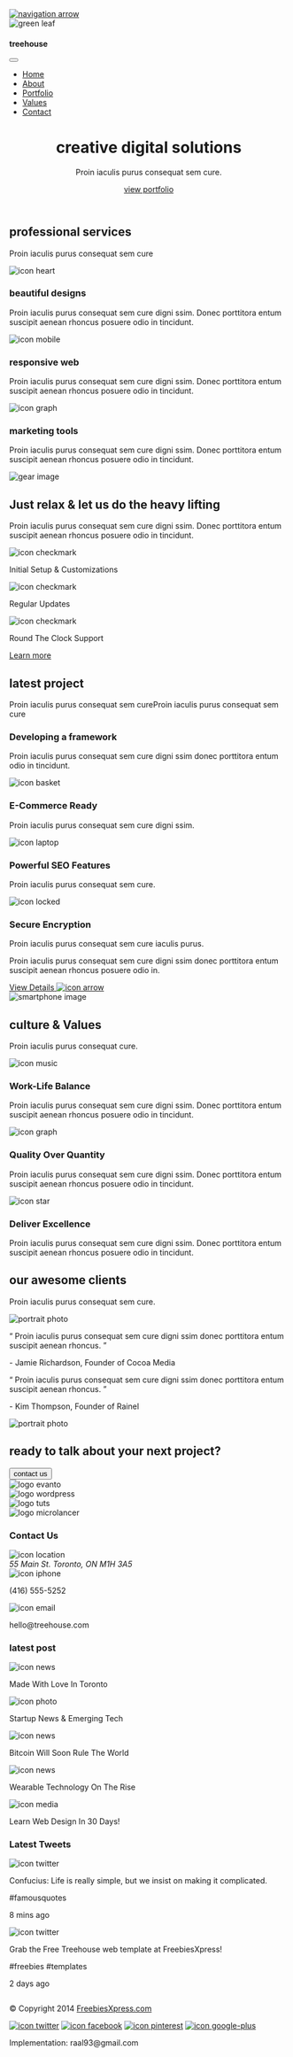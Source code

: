 <!DOCTYPE html>
<html lang="en">

<head>
    <meta charset="utf-8">
    <meta name="viewport" content="width=device-width, initial-scale=1.0">
    <title> </title>
    <meta name="description" content=" ">
    <meta name="keywords" content=" ">
    <meta http-equiv="X-Ua-Compatible" content="IE=edge">
    <link rel="stylesheet" href="main.css">
</head>

<body onload="loadNav()" onresize="toggleNav()">
    <div class="fixed-nav-arrow arrow-position-hidden" id="fixed-nav-arrow"><a href="#home"><img src="img/arrow.png" alt="navigation arrow"></a></div>
    <nav class="nav-container d-flex flex-align-center nav-container-position-visible" id="navigation">
        <div class="nav-wrapper page-width mx-auto d-flex flex-align-center flex-justify-space-between">
            <div class="brand-side">
                <div class="logo-background static flex-center">
                    <img src="img/logo-leaf.png" alt="green leaf">
                </div>
                <h4 class="brand-name">treehouse</h4>
            </div>
            <div class="nav-side">
                <button class="nav-toggler nav-toggler-position-hidden" id="nav-toggler" onclick="toggleExpandMenu()">
                    <span class="nav-toggler-icon"></span>
                </button>
                <ul class="nav-list-expanding-hidden nav-list-wide-hidden" id="navResponsive">
                    <li class="nav-item">
                        <a class="nav-link uppercase" href="#home">Home</a>
                    </li>
                    <li class="nav-item">
                        <a class="nav-link uppercase" href="#about">About</a>
                    </li>
                    <li class="nav-item">
                        <a class="nav-link uppercase" href="#portfolio">Portfolio</a>
                    </li>
                    <li class="nav-item">
                        <a class="nav-link uppercase" href="#values">Values</a>
                    </li>
                    <li class="nav-item">
                        <a class="nav-link uppercase" href="#footer">Contact</a>
                    </li>
                </ul>
            </div>
        </div>
    </nav>
    <header class="header full-height d-flex flex-justify-center" id="home">
        <div class="center-container d-flex flex-column flex-align-center flex-justify-center">
            <h1 class="h1 color-white text-center">creative digital solutions</h1>
            <p class="p text-center">Proin iaculis purus consequat sem cure.</p>
            <a href="#portfolio" class="button color-white text-center">view portfolio</a>
        </div>
    </header>
    <section class="services page-width mx-auto full-height d-flex flex-column flex-justify-center" id="about">
        <div class="header-container d-flex flex-column flex-align-center">
            <h2 class="h2 text-center color-soft-black">professional services</h2>
            <p class="p text-center color-gray">Proin iaculis purus consequat sem cure</p>
        </div>
        <div class="cards-container text-center d-flex flex-justify-center flex-wrap">
            <div class="card flex-column flex-center">
                <div class="icon-container flex-center">
                    <img src="img/icon-heart.png" alt="icon heart">
                </div>
                <h3 class="h3 color-soft-black">beautiful designs</h3>
                <p class="color-gray">Proin iaculis purus consequat sem cure digni ssim. Donec porttitora entum suscipit aenean rhoncus posuere odio in tincidunt.</p>
            </div>
            <div class="card flex-column flex-center">
                <div class="icon-container flex-center">
                    <img src="img/icon-mobile.png" alt="icon mobile">
                </div>
                <h3 class="h3 color-soft-black">responsive web</h3>
                <p class="color-gray">Proin iaculis purus consequat sem cure digni ssim. Donec porttitora entum suscipit aenean rhoncus posuere odio in tincidunt.</p>
            </div>
            <div class="card flex-column flex-center">
                <div class="icon-container flex-center">
                    <img src="img/icon-graph.png" alt="icon graph">
                </div>
                <h3 class="h3 color-soft-black">marketing tools</h3>
                <p class="color-gray">Proin iaculis purus consequat sem cure digni ssim. Donec porttitora entum suscipit aenean rhoncus posuere odio in tincidunt.</p>
            </div>
        </div>
    </section>
    <section class="services2 full-height d-flex" id="services2">
        <div class="img-gear-container d-flex flex-align-center flex-justify-flex-end">
            <img class="gear-img" src="img/gear.png" alt="gear image">
        </div>
        <div class="content-container d-flex flex-column flex-justify-center">
            <h2 class="h2 color-white">Just relax <span class="color-green">&</span><span class="line-break"> let us do the heavy lifting</span></h2>
            <p class="color-white my-1">Proin iaculis purus consequat sem cure digni ssim. Donec porttitora entum suscipit aenean rhoncus posuere odio in tincidunt.</p>
            <div>
                <div class="d-flex flex-align-center my-1">
                    <img class="circle-checkmark" src="img/circle-checkmark.png" alt="icon checkmark">
                    <p class="color-white">Initial Setup & Customizations</p>
                </div>
                <div class="d-flex flex-align-center m-1">
                    <img class="circle-checkmark" src="img/circle-checkmark.png" alt="icon checkmark">
                    <p class="color-white">Regular Updates</p>
                </div>
                <div class="d-flex flex-align-center my-1">
                    <img class="circle-checkmark" src="img/circle-checkmark.png" alt="icon checkmark">
                    <p class="color-white">Round The Clock Support</p>
                </div>
            </div>
            <a href="#portfolio" class="button color-white text-center">Learn more</a>
        </div>
    </section>
    <section class="portfolio full-height d-flex flex-wrap" id="portfolio">
        <div class="hader-wrapper d-flex width-100 flex-justify-center">
            <div class="header-container page-width text-center d-flex flex-column flex-justify-flex-end">
                <h2 class="h2 color-soft-black">latest project</h2>
                <p class="color-gray">Proin iaculis purus consequat sem cureProin iaculis purus consequat sem cure</p>
            </div>
        </div>
        <div class="text-half d-flex flex-column flex-justify-flex-start">
            <h3 class="h3 color-soft-black">Developing a framework</h3>
            <p class="p color-gray">Proin iaculis purus consequat sem cure digni ssim donec porttitora entum odio in tincidunt.</p>
            <div class="card d-flex flex-align-center">
                <img src="img/icon-basket.png" alt="icon basket">
                <div class="text-wrap">
                    <h3 class="h3 color-soft-black">E-Commerce Ready</h3>
                    <p class="color-gray">Proin iaculis purus consequat sem cure digni ssim.</p>
                </div>
            </div>
            <div class="card d-flex flex-align-center">
                <img src="img/icon-laptop.png" alt="icon laptop">
                <div class="text-wrap">
                    <h3 class="h3 color-soft-black">Powerful SEO Features</h3>
                    <p class="color-gray">Proin iaculis purus consequat sem cure.</p>
                </div>
            </div>
            <div class="card d-flex flex-align-center">
                <img src="img/icon-locked.png" alt="icon locked">
                <div class="text-wrap">
                    <h3 class="h3 color-soft-black">Secure Encryption</h3>
                    <p class="color-gray">Proin iaculis purus consequat sem cure iaculis purus.</p>
                </div>
            </div>
            <p class="color-gray">Proin iaculis purus consequat sem cure digni ssim donec porttitora entum suscipit aenean rhoncus posuere odio in.</p>
            <div class="view-details-wrap">
                <a href="#">
                    <span class="span uppercase color-green bold">View Details</span>
                    <img src="img/icon-arrow-right.png" alt="icon arrow">
                </a>
            </div>
        </div>
        <div class="smartphone-img-half">
            <div class="smartphone-wrap">
                <img class="smartphone-img" src="img/ipad-full-picture-75p.png" alt="smartphone image">
                <!-- <img src="img/ipad-picture.png">
                <img src="img/put-your-design-picture.png"> -->
            </div>
        </div>
    </section>
    <div class="values-bg full-height width-100 d-flex flex-column flex-justify-center" id="values">
        <section class="values page-width mx-auto d-flex flex-column flex-justify-center">
            <div class="header-container d-flex flex-column flex-align-center">
                <h2 class="h2 text-center color-soft-black">culture & Values</h2>
                <p class="p text-center color-gray">Proin iaculis purus consequat cure.</p>
            </div>
            <div class="cards-container text-center d-flex flex-justify-center flex-wrap">
                <div class="card d-flex flex-column flex-align-center flex-justify-space-between">
                    <div class="icon-container flex-center">
                        <img src="img/icon-music.png" alt="icon music">
                    </div>
                    <h3 class="h3 color-soft-black">Work-Life Balance</h3>
                    <p class="color-gray">Proin iaculis purus consequat sem cure digni ssim. Donec porttitora entum suscipit aenean rhoncus posuere odio in tincidunt.</p>
                </div>
                <div class="card d-flex flex-column flex-align-center flex-justify-space-between">
                    <div class="icon-container side-lines flex-center">
                        <img src="img/icon-graph2.png" alt="icon graph">
                    </div>
                    <h3 class="h3 color-soft-blacc">Quality Over Quantity</h3>
                    <p class="color-gray">Proin iaculis purus consequat sem cure digni ssim. Donec porttitora entum suscipit aenean rhoncus posuere odio in tincidunt.</p>
                </div>
                <div class="card d-flex flex-column flex-align-center flex-justify-space-between">
                    <div class="icon-container flex-center">
                        <img src="img/icon-star.png" alt="icon star">
                    </div>
                    <h3 class="h3 color-soft-black">Deliver Excellence</h3>
                    <p class="color-gray">Proin iaculis purus consequat sem cure digni ssim. Donec porttitora entum suscipit aenean rhoncus posuere odio in tincidunt.</p>
                </div>
        </section>
    </div>
    <section class="clients page-width mx-auto full-height d-flex flex-column flex-justify-center flex-align-center" id="clients">
        <div class="header-wrap text-center">
            <h2 class="h2 color-soft-black">our awesome clients</h2>
            <p class="color-gray">Proin iaculis purus consequat sem cure. </p>
        </div>
        <div class="card-quote d-flex flex-justify-center flex-align-center flex-wrap">
            <div class="portrait-img-wrap d-flex">
                <img src="img/photo-2.jpg" alt="portrait photo">
            </div>
            <div class="quote-wrap text-center">
                <p class="quote color-gray">“ Proin iaculis purus consequat sem cure digni ssim donec porttitora entum suscipit aenean rhoncus. ” </p>
                <p class="sign color-green">- Jamie Richardson, Founder of Cocoa Media</p>
            </div>
        </div>
        <div class="card-quote d-flex flex-align-center flex-wrap">
            <div class="quote-wrap change-order text-center">
                <p class="quote color-gray">“ Proin iaculis purus consequat sem cure digni ssim donec porttitora entum suscipit aenean rhoncus. ” </p>
                <p class="sign color-green">- Kim Thompson, Founder of Rainel</p>
            </div>
            <div class="portrait-img-wrap change-order">
                <img class="img" src="img/photo-1.jpg" alt="portrait photo">
            </div>
        </div>
    </section>
    <footer class="footer" id="footer">
        <div class="work-with-us-wrap width-100">
            <div class="work-with-us page-width mx-auto d-flex flex-column flex-align-center">
                <h2 class="h2 color-white text-center">ready to talk about your next project?</h2>
                <button class="footer-button color-white">contact us</button>
            </div>
        </div>
        <div class="partners page-width mx-auto">
            <div class="partner-logo flex-center">
                <img src="img/envato.png" alt="logo evanto">
            </div>
            <div class="partner-logo flex-center">
                <img src="img/wordpress.png" alt="logo wordpress">
            </div>
            <div class="partner-logo flex-center">
                <img src="img/tuts.png" alt="logo tuts">
            </div>
            <div class="partner-logo flex-center">
                <img src="img/microlancer.png" alt="logo microlancer">
            </div>
        </div>
        <div class="top-footer-wrap width-100">
            <div class="top-footer page-width mx-auto">
                <div class="footer-column">
                    <h3 class="h3 color-white">Contact Us</h3>
                    <div class="footer-row d-flex">
                        <div class="img-wrap">
                            <img src="img/location.png" alt="icon location">
                        </div>
                        <address class="p">
                            <span class="line-break">55 Main St.</span>
                            <span class="line-break">Toronto, ON </span>
                            <span class="line-break">M1H 3A5</span>
                        </address>
                    </div>
                    <div class="footer-row d-flex">
                        <div class="img-wrap">
                            <img src="img/iphone-portrait.png" alt="icon iphone">
                        </div>
                        <p class="p">(416) 555-5252</p>
                    </div>
                    <div class="footer-row d-flex">
                        <div class="img-wrap">
                            <img src="img/email.png" alt="icon email">
                        </div>
                        <p class="p">hello@treehouse.com</p>
                    </div>
                </div>
                <div class="footer-column">
                    <h3 class="h3 color-white">latest post</h3>
                    <div class="footer-row d-flex">
                        <div class="img-wrap">
                            <img src="img/news.png" alt="icon news">
                        </div>
                        <p class="p">Made With Love In Toronto</p>
                    </div>
                    <div class="footer-row d-flex">
                        <div class="img-wrap">
                            <img src="img/photo.png" alt="icon photo">
                        </div>
                        <p class="p">Startup News & Emerging Tech</p>
                    </div>
                    <div class="footer-row d-flex">
                        <div class="img-wrap">
                            <img src="img/news.png" alt="icon news">
                        </div>
                        <p class="p">Bitcoin Will Soon Rule The World</p>
                    </div>
                    <div class="footer-row d-flex">
                        <div class="img-wrap">
                            <img src="img/news.png" alt="icon news">
                        </div>
                        <p class="p">Wearable Technology On The Rise</p>
                    </div>
                    <div class="footer-row d-flex">
                        <div class="img-wrap">
                            <img src="img/media.png" alt="icon media">
                        </div>
                        <p class="p">Learn Web Design In 30 Days!</p>
                    </div>
                </div>
                <div class="footer-column">
                    <h3 class="h3 color-white">Latest Tweets</h3>
                    <div class="footer-row d-flex">
                        <div class="img-wrap">
                            <img src="img/twitter.png" alt="icon twitter">
                        </div>
                        <div>
                            <p class="p">Confucius: Life is really simple, but we insist on making it complicated.</p>
                            <p class="p hash-tag bold">#famousquotes</p>
                            <p class="p sign">8 mins ago</p>
                        </div>
                    </div>
                    <div class="footer-row d-flex">
                        <div class="img-wrap">
                            <img src="img/twitter.png" alt="icon twitter">
                        </div>
                        <div>
                            <p class="p">Grab the Free Treehouse web template at FreebiesXpress!</p>
                            <p class="p hash-tag bold">#freebies #templates</p>
                            <p class="p sign">2 days ago</p>
                        </div>
                    </div>
                </div>
            </div>
        </div>
        <div class="bottom-footer page-width mx-auto">
            <div class="column">
                <p class="p">© Copyright 2014 <a class="color-gray" href="https://www.freebiesxpress.com/" target="_blank">FreebiesXpress.com</a></p>
            </div>
            <div class="column social-media">
                <a href="https://twitter.com/" target="_blank"><img src="img/twitter2.png" alt="icon twitter"></a>
                <a href="https://facebook.com/" target="_blank"><img src="img/facebook.png" alt="icon facebook"></a>
                <a href="https://pinterest.com/" target="_blank"><img src="img/pinterest.png" alt="icon pinterest"></a>
                <a href="https://plus.google.com/" target="_blank"><img src="img/google.png" alt="icon google-plus"></a>
            </div>
            <div class="column">
                <p class="p">Implementation: raal93@gmail.com</p>
            </div>
        </div>
    </footer>
    <script src="js/scripts.js"></script>
</body>

</html>